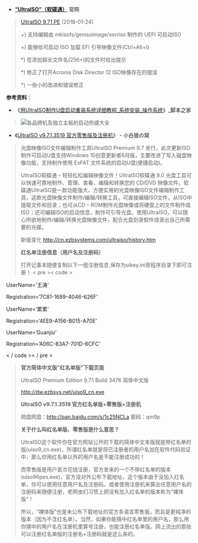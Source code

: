 ﻿- [**“UltraISO”（软碟通）**](https://cn.ezbsystems.com/) 官网

>  [UltraISO 9.71 PE](http://cn.ezbsystems.com/ultraiso/download.htm) (2018-01-24)  	　 	
> 
> 
> +) 支持编辑由 mkisofs/genisoimage/xorriso 制作的 UEFI 可启动ISO
> 
> +) 能够给可启动 ISO 加载 EFI 引导映像文件(Ctrl+Alt+I)
> 
> *) 在添加超长文件名(256+)的文件时给出提示
> 
> *) 修正了打开Acronis Disk Director 12 ISO映像存在的错误
> 
> *) 一些小的改进和错误修正

**参考资料**：

- 《[用UltraISO制作U盘启动重装系统详细教程_系统安装_操作系统](https://www.jb51.net/os/526190.html)》_脚本之家

>  <img src='https://files.jb51.net/file_images/article/201701/2017011123405096.jpg' alt='各品牌机及独立主板的启动热键大全'/>
 
- 《[UltraISO v9.7.1.3519 官方零售版及注册机](https://whitewolf.space/ultraiso-key/)》 - 小白狼の窝


>  光盘映像ISO文件编辑制作工具UltraISO Premium 9.7 发行，此次更新ISO制作可启动U盘支持Windows 10创意更新者6月版，主要改进了写入磁盘映像功能，支持制作使用 ExFAT 文件系统的启动U盘(便捷启动)。
>  
>  UltraISO软碟通 – 轻轻松松编辑映像文件！UltraISO软碟通 9.0 光盘工具可以快速可靠地制作、管理、查看、编辑和转换您的 CD/DVD 映像文件。软碟通UltraISO是一款功能强大、方便实用的光盘映像ISO文件编辑制作工具，这款光盘映像文件制作/编辑/转换工具，可直接编辑ISO文件，从ISO中提取文件和目录；也可从CD – ROM制作光盘映像或将硬盘上的文件制作成ISO；还可编辑ISO的启动信息，制作可引导光盘。使用UltraISO，可以随心所欲地制作/编辑/转换光盘映像文件，配合光盘刻录软件烧录出自己所需要的光碟。
>  
>  新版变化  http://cn.ezbsystems.com/ultraiso/history.htm 
>  
>  **红名单注册信息（用户名及注册码）**
>  
>  打开记事本随便复制以下一组注册信息,保存为uikey.ini至程序目录下即可注册！
< pre >< code >

UserName=’王涛’

Registration=’7C81-1689-4046-626F’

UserName=’累累’

Registration=’4EE9-A156-B015-A70E’

UserName=’Guanjiu’

Registration=’A06C-83A7-701D-6CFC’  

 < / code >< / pre >

>  **官方简体中文版”红名单版”下载页面**
>  
>  UltraISO Premium Edition 9.7.1 Build 3476 简体中文版
>  
>  http://dw.ezbsys.net/uiso9_cn.exe
>  
>  **UltraISO v9.7.1.3519 官方红名单版+零售版+注册机**
>  
>  网盘网盘：http://pan.baidu.com/s/1c25NCLa 密码：qm9p
>  
>  **关于什么叫红名单版、零售版是什么意思？**
>  
>  UltraISO这个软件你在官方网站公开的下载的简体中文本版就是带红名单的版(uiso9_cn.exe)，所谓红名单就是将已注册者的用户名加在软件代码验证中，那么你用红名单以外的用户名是不能注册成功的！
>  
>  而零售版是用户首次花钱注册，官方发来的一个不带红名单的版本(uiso96pes.exe)，官方没对外公布下载地址，这个版本由于没加入红名单，你可以使用任意用户名及注册码，或者使用注册机来算出任意用户名的注册码来随便注册，老网虫们习惯上把没有加入红名单的版本称为“裸体版”！
>  
>  所以，“裸体版”也是未公布下载地址的官方多语言零售版，而且是更纯净的版本（因为不含红名单）。当然，如果你能猜中红名单里的用户名，那么用你猜中的用户名在注册机里算号注册，也能注册红名单版。网上流出的那些可以注册红名单版的注册名+注册码就是这么来的。


